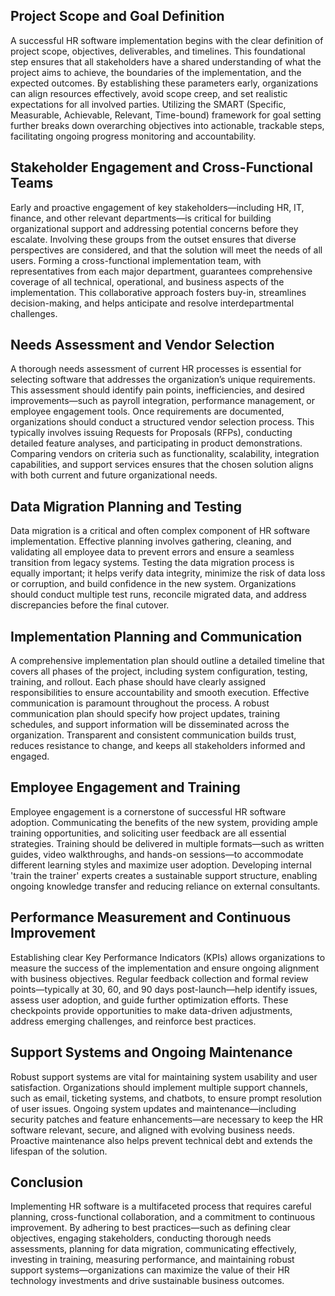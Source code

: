## Project Scope and Goal Definition
A successful HR software implementation begins with the clear definition of project scope, objectives, deliverables, and timelines. This foundational step ensures that all stakeholders have a shared understanding of what the project aims to achieve, the boundaries of the implementation, and the expected outcomes. By establishing these parameters early, organizations can align resources effectively, avoid scope creep, and set realistic expectations for all involved parties. Utilizing the SMART (Specific, Measurable, Achievable, Relevant, Time-bound) framework for goal setting further breaks down overarching objectives into actionable, trackable steps, facilitating ongoing progress monitoring and accountability.

## Stakeholder Engagement and Cross-Functional Teams
Early and proactive engagement of key stakeholders—including HR, IT, finance, and other relevant departments—is critical for building organizational support and addressing potential concerns before they escalate. Involving these groups from the outset ensures that diverse perspectives are considered, and that the solution will meet the needs of all users. Forming a cross-functional implementation team, with representatives from each major department, guarantees comprehensive coverage of all technical, operational, and business aspects of the implementation. This collaborative approach fosters buy-in, streamlines decision-making, and helps anticipate and resolve interdepartmental challenges.

## Needs Assessment and Vendor Selection
A thorough needs assessment of current HR processes is essential for selecting software that addresses the organization’s unique requirements. This assessment should identify pain points, inefficiencies, and desired improvements—such as payroll integration, performance management, or employee engagement tools. Once requirements are documented, organizations should conduct a structured vendor selection process. This typically involves issuing Requests for Proposals (RFPs), conducting detailed feature analyses, and participating in product demonstrations. Comparing vendors on criteria such as functionality, scalability, integration capabilities, and support services ensures that the chosen solution aligns with both current and future organizational needs.

## Data Migration Planning and Testing
Data migration is a critical and often complex component of HR software implementation. Effective planning involves gathering, cleaning, and validating all employee data to prevent errors and ensure a seamless transition from legacy systems. Testing the data migration process is equally important; it helps verify data integrity, minimize the risk of data loss or corruption, and build confidence in the new system. Organizations should conduct multiple test runs, reconcile migrated data, and address discrepancies before the final cutover.

## Implementation Planning and Communication
A comprehensive implementation plan should outline a detailed timeline that covers all phases of the project, including system configuration, testing, training, and rollout. Each phase should have clearly assigned responsibilities to ensure accountability and smooth execution. Effective communication is paramount throughout the process. A robust communication plan should specify how project updates, training schedules, and support information will be disseminated across the organization. Transparent and consistent communication builds trust, reduces resistance to change, and keeps all stakeholders informed and engaged.

## Employee Engagement and Training
Employee engagement is a cornerstone of successful HR software adoption. Communicating the benefits of the new system, providing ample training opportunities, and soliciting user feedback are all essential strategies. Training should be delivered in multiple formats—such as written guides, video walkthroughs, and hands-on sessions—to accommodate different learning styles and maximize user adoption. Developing internal 'train the trainer' experts creates a sustainable support structure, enabling ongoing knowledge transfer and reducing reliance on external consultants.

## Performance Measurement and Continuous Improvement
Establishing clear Key Performance Indicators (KPIs) allows organizations to measure the success of the implementation and ensure ongoing alignment with business objectives. Regular feedback collection and formal review points—typically at 30, 60, and 90 days post-launch—help identify issues, assess user adoption, and guide further optimization efforts. These checkpoints provide opportunities to make data-driven adjustments, address emerging challenges, and reinforce best practices.

## Support Systems and Ongoing Maintenance
Robust support systems are vital for maintaining system usability and user satisfaction. Organizations should implement multiple support channels, such as email, ticketing systems, and chatbots, to ensure prompt resolution of user issues. Ongoing system updates and maintenance—including security patches and feature enhancements—are necessary to keep the HR software relevant, secure, and aligned with evolving business needs. Proactive maintenance also helps prevent technical debt and extends the lifespan of the solution.

## Conclusion
Implementing HR software is a multifaceted process that requires careful planning, cross-functional collaboration, and a commitment to continuous improvement. By adhering to best practices—such as defining clear objectives, engaging stakeholders, conducting thorough needs assessments, planning for data migration, communicating effectively, investing in training, measuring performance, and maintaining robust support systems—organizations can maximize the value of their HR technology investments and drive sustainable business outcomes.